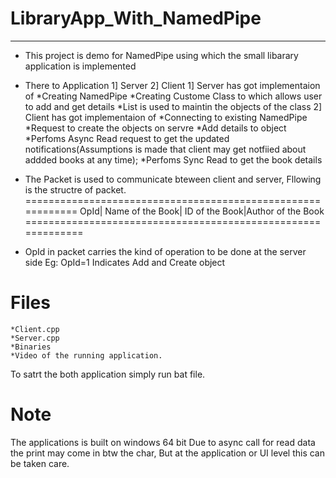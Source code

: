 # LibraryApp_With_NamedPipe

***************************************************
* This project is demo for NamedPipe using which the small libarary application is implemented
* There to Application 
   1] Server
   2] Client
   1] Server has got implementaion of
      *Creating  NamedPipe
      *Creating  Custome Class to which allows user to add and get details
      *List is used to maintin the objects of the class
   2] Client has got implementaion of
      *Connecting to existing NamedPipe
      *Request to create the objects on servre
      *Add details to object
      *Perfoms Async Read request to get the updated notifications(Assumptions is made that client may get notfiied about addded
      books at any time);
      *Perfoms Sync Read to get the book details
    
* The Packet is used to communicate bteween client and server, Fllowing is the structre of packet.
        ============================================================
         OpId| Name of the Book|  ID of the Book|Author of the Book
        =============================================================
       
 * OpId in packet carries the kind of operation to be done at the server side
    Eg: OpId=1 Indicates Add and Create object 
 
 
 # Files
    *Client.cpp
    *Server.cpp
    *Binaries
    *Video of the running application.
 To satrt the both application simply run bat file.
 
# Note
  The applications is built on windows 64 bit
  Due to async call for read data the print may come in btw the char, But at the application or UI level this can be taken care.
